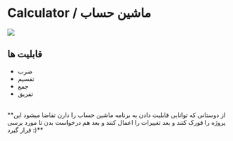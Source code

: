 # Calculator / ماشین حساب

<img src="https://8pic.ir/uploads/calculator-logo-10250-2603_ab81f.jpg">

## قابلیت ها
+ ضرب
+ تقسیم
+ جمع
+ تفریق
<br>
 **از دوستانی که توانایی قابلیت دادن به برنامه ماشین حساب را دارن تقاضا میشود این پروژه را فورک کنند و بعد تغییرات را اعمال کنند و بعد هم درخواست بدن تا مورد برسی قرار گیرد :)**
